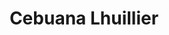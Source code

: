 ---
title: "Cebuana Lhuillier"
url: /paranaque/cebuana-lhuillier-dona-soledad-avenue-2/
shop: pawnbroker
---